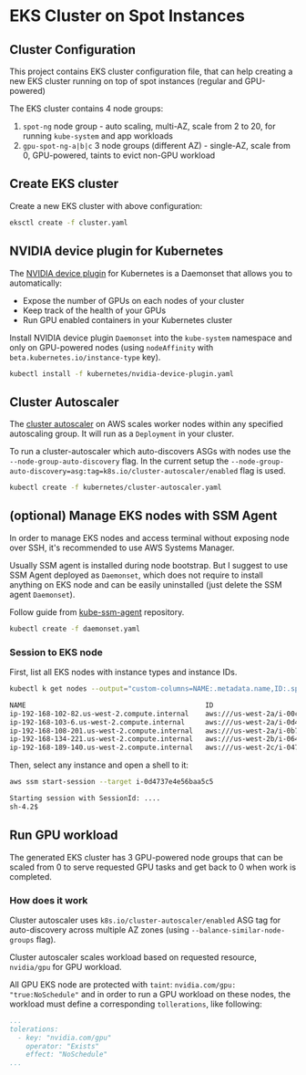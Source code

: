 # EKS Cluster on Spot Instances

## Cluster Configuration

This project contains EKS cluster configuration file, that can help creating a new EKS cluster running on top of spot instances (regular and GPU-powered)

The EKS cluster contains 4 node groups:

1. `spot-ng` node group - auto scaling, multi-AZ, scale from 2 to 20, for running `kube-system` and app workloads
2. `gpu-spot-ng-a|b|c` 3 node groups (different AZ) - single-AZ, scale from 0, GPU-powered, taints to evict non-GPU workload

## Create EKS cluster

Create a new EKS cluster with above configuration:

```sh
eksctl create -f cluster.yaml
```

## NVIDIA device plugin for Kubernetes

The [NVIDIA device plugin](https://github.com/NVIDIA/k8s-device-plugin) for Kubernetes is a Daemonset that allows you to automatically:

- Expose the number of GPUs on each nodes of your cluster
- Keep track of the health of your GPUs
- Run GPU enabled containers in your Kubernetes cluster

Install NVIDIA device plugin `Daemonset` into the `kube-system` namespace and only on GPU-powered nodes (using `nodeAffinity` with `beta.kubernetes.io/instance-type` key).

```sh
kubectl install -f kubernetes/nvidia-device-plugin.yaml
```

## Cluster Autoscaler

The [cluster autoscaler](https://github.com/kubernetes/autoscaler) on AWS scales worker nodes within any specified autoscaling group. It will run as a `Deployment` in your cluster.

To run a cluster-autoscaler which auto-discovers ASGs with nodes use the `--node-group-auto-discovery` flag.
In the current setup the `--node-group-auto-discovery=asg:tag=k8s.io/cluster-autoscaler/enabled` flag is used.

```sh
kubectl create -f kubernetes/cluster-autoscaler.yaml
```

## (optional) Manage EKS nodes with SSM Agent

In order to manage EKS nodes and access terminal without exposing node over SSH, it's recommended to use AWS Systems Manager.

Usually SSM agent is installed during node bootstrap. But I suggest to use SSM Agent deployed as `Daemonset`, which does not require to install anything on EKS node and can be easily uninstalled (just delete the SSM agent `Daemonset`).

Follow guide from [kube-ssm-agent](https://github.com/alexei-led/kube-ssm-agent) repository.

```sh
kubectl create -f daemonset.yaml
```

### Session to EKS node

First, list all EKS nodes with instance types and instance IDs.

```sh
kubectl k get nodes --output="custom-columns=NAME:.metadata.name,ID:.spec.providerID,TYPE:.metadata.labels.beta\.kubernetes\.io\/instance-type"

NAME                                            ID                                      TYPE
ip-192-168-102-82.us-west-2.compute.internal    aws:///us-west-2a/i-00ca7c066c89291e6   p2.xlarge
ip-192-168-103-6.us-west-2.compute.internal     aws:///us-west-2a/i-0d4737e4e56baa5c5   p3.2xlarge
ip-192-168-108-201.us-west-2.compute.internal   aws:///us-west-2a/i-0b70fe641d4d5e93a   c4.4xlarge
ip-192-168-134-221.us-west-2.compute.internal   aws:///us-west-2b/i-064b071e6047b9524   p2.8xlarge
ip-192-168-189-140.us-west-2.compute.internal   aws:///us-west-2c/i-04753b8b515e9ea35   c4.4xlarge
```

Then, select any instance and open a shell to it:

```sh
aws ssm start-session --target i-0d4737e4e56baa5c5

Starting session with SessionId: ....
sh-4.2$
```

## Run GPU workload

The generated EKS cluster has 3 GPU-powered node groups that can be scaled from 0 to serve requested GPU tasks and get back to 0 when work is completed.

### How does it work

Cluster autoscaler uses `k8s.io/cluster-autoscaler/enabled` ASG tag for auto-discovery across multiple AZ zones (using `--balance-similar-node-groups` flag).

Cluster autoscaler scales workload based on requested resource, `nvidia/gpu` for GPU workload.

All GPU EKS node are protected with `taint`: `nvidia.com/gpu: "true:NoSchedule"` and in order to run a GPU workload on these nodes, the workload must define a corresponding `tollerations`, like following:

```yaml
...
tolerations:
  - key: "nvidia.com/gpu"
    operator: "Exists"
    effect: "NoSchedule"
...
```
